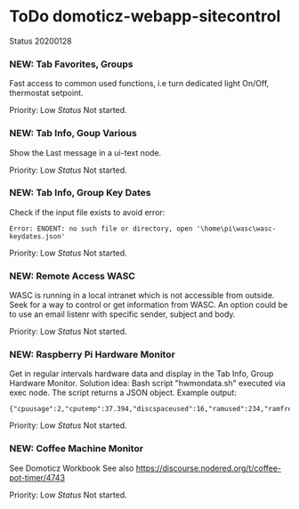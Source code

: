 # ToDo domoticz-webapp-sitecontrol
Status 20200128

### NEW: Tab Favorites, Groups
Fast access to common used functions, i.e turn dedicated light On/Off, thermostat setpoint.

Priority: Low
_Status_
Not started.

### NEW: Tab Info, Goup Various
Show the Last message in a ui-text node.

Priority: Low
_Status_
Not started.

### NEW: Tab Info, Group Key Dates
Check if the input file exists to avoid error:
```
Error: ENOENT: no such file or directory, open '\home\pi\wasc\wasc-keydates.json'
```

Priority: Low
_Status_
Not started.

### NEW: Remote Access WASC
WASC is running in a local intranet which is not accessible from outside.
Seek for a way to control or get information from WASC.
An option could be to use an email listenr with specific sender, subject and body.

Priority: Low
_Status_
Not started.

### NEW: Raspberry Pi Hardware Monitor
Get in regular intervals hardware data and display in the Tab Info, Group Hardware Monitor.
Solution idea:
Bash script "hwmondata.sh" executed via exec node. The script returns a JSON object. Example output:
```
{"cpuusage":2,"cputemp":37.394,"discspaceused":16,"ramused":234,"ramfree":274,"ramusedpct":46.063} 
```

Priority: Low
_Status_
Not started.

### NEW: Coffee Machine Monitor
See Domoticz Workbook
See also https://discourse.nodered.org/t/coffee-pot-timer/4743

Priority: Low
_Status_
Not started.


